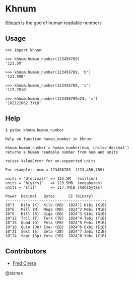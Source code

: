 Khnum
=====

[_Khnum_](https://en.wikipedia.org/wiki/Khnum) is the god of human readable numbers


Usage
-----

```
>>> import khnum

>>> khnum.human_number(123456789)
'123.5M'

>>> khnum.human_number(123456789, 'b')
'123.5MB'

>>> khnum.human_number(123456789, 's')
'117.7MiB'

>>> khnum.human_number(123456789e24, 's')
'102121062.3YiB'
```


Help
----

```
$ pydoc khnum.human_number

Help on function human_number in khnum:

khnum.human_number = human_number(num, units='decimal')
returns a human readable number from num and units

raises ValueError for un-supported units

For example:  num = 123456789  (123,456,789)

units = 'd[ecimal]' => 123.5M   (million)
units = 'b[ytes]'   => 123.5MB  (megabytes)
units = 's[i]'      => 117.7MiB (mebibytes)

Power  Decimal   Bytes      SI (binary)
---------------------------------------------
10^3   Kilo (K)  Kilo (KB)  1024^1 Kibi (KiB)
10^6   Mill (M)  Mega (MB)  1024^2 Mebi (MiB)
10^9   Bill (B)  Giga (GB)  1024^3 Gibi (GiB)
10^12  Tril (T)  Tera (TB)  1024^4 Tebi (TiB)
10^15  Quad (Q)  Peta (PB)  1024^5 Pebi (PiB)
10^18  Quin (Qn) Exa- (EB)  1024^6 Exbi (EiB)
10^21  Sext (S)  Zeta (ZB)  1024^7 Zebi (ZiB)
10^24  Sept (Sp) Yota (YB)  1024^8 Yobi (YiB)
```


Contributors
------------

* [Fred Cirera](https://stackoverflow.com/questions/1094841/reusable-library-to-get-human-readable-version-of-file-size)



@siznax
